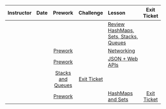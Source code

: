 |Instructor |  Date      |Prework|Challenge| Lesson |Exit Ticket|
|:----------:|:----------:|:--------:|:--:|:--|:--:|
||||| [Review HashMaps, Sets, Stacks, Queues](lessons/week3-review-part2)||
|||[Prework](pre-work/09-10-2016-prework.md)|| [Networking](lessons/networking)||
|||[Prework](pre-work/09-11-2016-prework.md)|| [JSON + Web APIs](lessons/json-and-intellij)|||
|||[Stacks and Queues](lessons/stacks-and-queues)|[Exit Ticket](https://docs.google.com/a/c4q.nyc/forms/d/1aRVGucWtdZ8CDeWMxGpietYiGBcW8mg99m7K_2dyb1g/edit)|
|||[Prework](pre-work/hashmaps-prework.md)|| [HashMaps and Sets](lessons/hashmaps-and-sets/)|[Exit Ticket](https://docs.google.com/a/c4q.nyc/forms/d/1JoSh6UferdmATdvqxk-LTEUlj3QM-oPgbW0PHLnLlhU/edit)|
